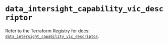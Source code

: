 # `data_intersight_capability_vic_descriptor`

Refer to the Terraform Registry for docs: [`data_intersight_capability_vic_descriptor`](https://registry.terraform.io/providers/ciscodevnet/intersight/1.0.71/docs/data-sources/capability_vic_descriptor).
